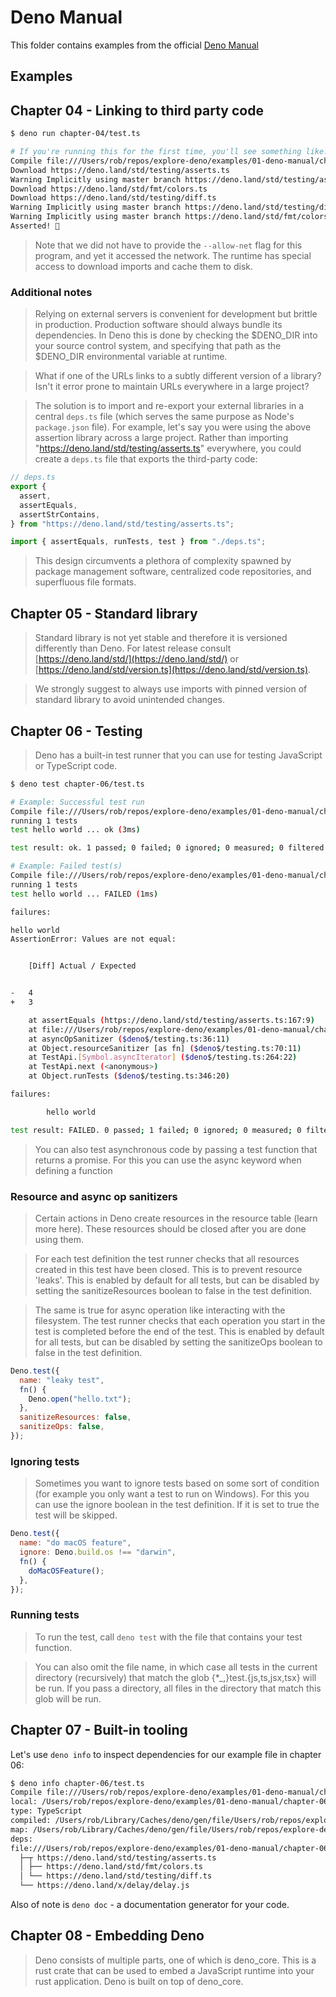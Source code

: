 # Deno Manual

This folder contains examples from the official [Deno Manual](https://deno.land/manual)

## Examples

## Chapter 04 - Linking to third party code

```sh
$ deno run chapter-04/test.ts 

# If you're running this for the first time, you'll see something like:
Compile file:///Users/rob/repos/explore-deno/examples/01-deno-manual/chapter-04/test.ts
Download https://deno.land/std/testing/asserts.ts
Warning Implicitly using master branch https://deno.land/std/testing/asserts.ts
Download https://deno.land/std/fmt/colors.ts
Download https://deno.land/std/testing/diff.ts
Warning Implicitly using master branch https://deno.land/std/testing/diff.ts
Warning Implicitly using master branch https://deno.land/std/fmt/colors.ts
Asserted! 🎉
```

> Note that we did not have to provide the `--allow-net` flag for this program, and yet it accessed the network. The runtime has special access to download imports and cache them to disk.

### Additional notes

> Relying on external servers is convenient for development but brittle in production. Production software should always bundle its dependencies. In Deno this is done by checking the $DENO_DIR into your source control system, and specifying that path as the $DENO_DIR environmental variable at runtime.

> What if one of the URLs links to a subtly different version of a library? Isn't it error prone to maintain URLs everywhere in a large project?

> The solution is to import and re-export your external libraries in a central `deps.ts` file (which serves the same purpose as Node's `package.json` file). For example, let's say you were using the above assertion library across a large project. Rather than importing "https://deno.land/std/testing/asserts.ts" everywhere, you could create a `deps.ts` file that exports the third-party code:

```js
// deps.ts
export {
  assert,
  assertEquals,
  assertStrContains,
} from "https://deno.land/std/testing/asserts.ts";
```

```js
import { assertEquals, runTests, test } from "./deps.ts";
```

> This design circumvents a plethora of complexity spawned by package management software, centralized code repositories, and superfluous file formats.

## Chapter 05 - Standard library

> Standard library is not yet stable and therefore it is versioned differently than Deno. For latest release consult [https://deno.land/std/](https://deno.land/std/) or [https://deno.land/std/version.ts](https://deno.land/std/version.ts).

> We strongly suggest to always use imports with pinned version of standard library to avoid unintended changes.

## Chapter 06 - Testing

> Deno has a built-in test runner that you can use for testing JavaScript or TypeScript code.

```sh
$ deno test chapter-06/test.ts

# Example: Successful test run
Compile file:///Users/rob/repos/explore-deno/examples/01-deno-manual/chapter-06/test.ts
running 1 tests
test hello world ... ok (3ms)

test result: ok. 1 passed; 0 failed; 0 ignored; 0 measured; 0 filtered out (3ms)

# Example: Failed test(s)
Compile file:///Users/rob/repos/explore-deno/examples/01-deno-manual/chapter-06/test.ts
running 1 tests
test hello world ... FAILED (1ms)

failures:

hello world
AssertionError: Values are not equal:


    [Diff] Actual / Expected


-   4
+   3

    at assertEquals (https://deno.land/std/testing/asserts.ts:167:9)
    at file:///Users/rob/repos/explore-deno/examples/01-deno-manual/chapter-06/test.ts:4:3
    at asyncOpSanitizer ($deno$/testing.ts:36:11)
    at Object.resourceSanitizer [as fn] ($deno$/testing.ts:70:11)
    at TestApi.[Symbol.asyncIterator] ($deno$/testing.ts:264:22)
    at TestApi.next (<anonymous>)
    at Object.runTests ($deno$/testing.ts:346:20)

failures:

        hello world

test result: FAILED. 0 passed; 1 failed; 0 ignored; 0 measured; 0 filtered out (1ms)
```

> You can also test asynchronous code by passing a test function that returns a promise. For this you can use the async keyword when defining a function

### Resource and async op sanitizers

> Certain actions in Deno create resources in the resource table (learn more here). These resources should be closed after you are done using them.

> For each test definition the test runner checks that all resources created in this test have been closed. This is to prevent resource 'leaks'. This is enabled by default for all tests, but can be disabled by setting the sanitizeResources boolean to false in the test definition.

> The same is true for async operation like interacting with the filesystem. The test runner checks that each operation you start in the test is completed before the end of the test. This is enabled by default for all tests, but can be disabled by setting the sanitizeOps boolean to false in the test definition.

```js
Deno.test({
  name: "leaky test",
  fn() {
    Deno.open("hello.txt");
  },
  sanitizeResources: false,
  sanitizeOps: false,
});
```

### Ignoring tests

> Sometimes you want to ignore tests based on some sort of condition (for example you only want a test to run on Windows). For this you can use the ignore boolean in the test definition. If it is set to true the test will be skipped.

```js
Deno.test({
  name: "do macOS feature",
  ignore: Deno.build.os !== "darwin",
  fn() {
    doMacOSFeature();
  },
});
```

### Running tests

> To run the test, call `deno test` with the file that contains your test function.

> You can also omit the file name, in which case all tests in the current directory (recursively) that match the glob {*_,}test.{js,ts,jsx,tsx} will be run. If you pass a directory, all files in the directory that match this glob will be run.

## Chapter 07 - Built-in tooling

Let's use `deno info` to inspect dependencies for our example file in chapter 06:

```sh
$ deno info chapter-06/test.ts 
Compile file:///Users/rob/repos/explore-deno/examples/01-deno-manual/chapter-06/test.ts
local: /Users/rob/repos/explore-deno/examples/01-deno-manual/chapter-06/test.ts
type: TypeScript
compiled: /Users/rob/Library/Caches/deno/gen/file/Users/rob/repos/explore-deno/examples/01-deno-manual/chapter-06/test.ts.js
map: /Users/rob/Library/Caches/deno/gen/file/Users/rob/repos/explore-deno/examples/01-deno-manual/chapter-06/test.ts.js.map
deps:
file:///Users/rob/repos/explore-deno/examples/01-deno-manual/chapter-06/test.ts
  ├─┬ https://deno.land/std/testing/asserts.ts
  │ ├── https://deno.land/std/fmt/colors.ts
  │ └── https://deno.land/std/testing/diff.ts
  └── https://deno.land/x/delay/delay.js
```

Also of note is `deno doc` - a documentation generator for your code.

## Chapter 08 - Embedding Deno

> Deno consists of multiple parts, one of which is deno_core. This is a rust crate that can be used to embed a JavaScript runtime into your rust application. Deno is built on top of deno_core.
